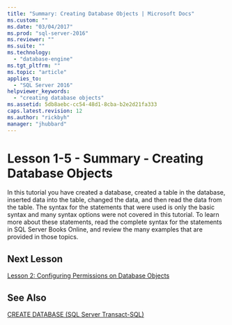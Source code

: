```yaml
---
title: "Summary: Creating Database Objects | Microsoft Docs"
ms.custom: ""
ms.date: "03/04/2017"
ms.prod: "sql-server-2016"
ms.reviewer: ""
ms.suite: ""
ms.technology: 
  - "database-engine"
ms.tgt_pltfrm: ""
ms.topic: "article"
applies_to: 
  - "SQL Server 2016"
helpviewer_keywords: 
  - "creating database objects"
ms.assetid: 5db8aebc-cc54-48d1-8cba-b2e2d21fa333
caps.latest.revision: 12
ms.author: "rickbyh"
manager: "jhubbard"
---
```

# Lesson 1-5 - Summary - Creating Database Objects
In this tutorial you have created a database, created a table in the database, inserted data into the table, changed the data, and then read the data from the table. The syntax for the statements that were used is only the basic syntax and many syntax options were not covered in this tutorial. To learn more about these statements, read the complete syntax for the statements in SQL Server Books Online, and review the many examples that are provided in those topics.  
  
## Next Lesson  
[Lesson 2: Configuring Permissions on Database Objects](../../t-sql/tutorials/lesson-2-configuring-permissions-on-database-objects.md)  
  
## See Also  
[CREATE DATABASE &#40;SQL Server Transact-SQL&#41;](../../t-sql/statements/create-database-sql-server-transact-sql.md)  
  
  
  
